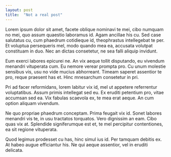 ```yaml
---
layout: post
title:  "Not a real post"
---
```

Lorem ipsum dolor sit amet, facete oblique nominavi te mei, cibo numquam no mei, quo assum quaestio laboramus id. Agam ancillae his cu. Sed case salutatus cu, cum phaedrum cotidieque id, theophrastus intellegebat te per. Et voluptua persequeris mel, modo quando mea ea, accusata volutpat constituam in duo. Nec an dictas consetetur, ne sea falli aliquip invidunt.

Eum exerci labores epicurei ne. An vix aeque tollit disputando, eu vivendum menandri vituperata cum. Eu nemore verear prompta pro. Cu unum molestie sensibus vis, usu no vide mucius abhorreant. Timeam saperet assentior te pro, reque praesent has et. Hinc mnesarchum consetetur in pri.

Pri ad facer reformidans, lorem labitur vix id, mel ut appetere referrentur voluptatibus. Assum primis intellegat sed eu. Ex eruditi petentium pro, vitae accumsan sed ea. Vix fabulas scaevola ex, te mea erat aeque. An cum option aliquam vivendum.

Ne quo propriae phaedrum conceptam. Prima feugait vix id. Sonet labores menandri vis te, in usu tractatos torquatos. Vero dignissim an eam. Cibo quas vix at. Splendide signiferumque est et, te mel percipitur contentiones, ea sit regione vituperata.

Quod legimus prodesset cu has, hinc simul ius id. Per tamquam debitis ex. At habeo augue efficiantur his. Ne qui aeque assentior, vel in eruditi delicata.